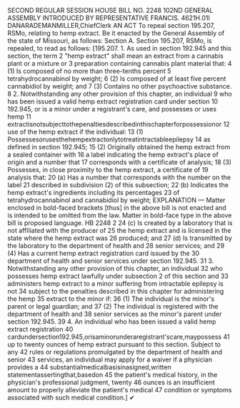 SECOND REGULAR SESSION
HOUSE BILL NO. 2248
102ND GENERAL ASSEMBLY
INTRODUCED BY REPRESENTATIVE FRANCIS.
4621H.01I DANARADEMANMILLER,ChiefClerk
AN ACT
To repeal section 195.207, RSMo, relating to hemp extract.
Be it enacted by the General Assembly of the state of Missouri, as follows:
Section A. Section 195.207, RSMo, is repealed, to read as follows:
[195.207. 1. As used in section 192.945 and this section, the term
2 "hemp extract" shall mean an extract from a cannabis plant or a mixture or
3 preparation containing cannabis plant material that:
4 (1) Is composed of no more than three-tenths percent
5 tetrahydrocannabinol by weight;
6 (2) Is composed of at least five percent cannabidiol by weight; and
7 (3) Contains no other psychoactive substance.
8 2. Notwithstanding any other provision of this chapter, an individual
9 who has been issued a valid hemp extract registration card under section
10 192.945, or is a minor under a registrant's care, and possesses or uses hemp
11 extractisnotsubjecttothepenaltiesdescribedinthischapterforpossessionor
12 use of the hemp extract if the individual:
13 (1) Possessesorusesthehempextractonlytotreatintractableepilepsy
14 as defined in section 192.945;
15 (2) Originally obtained the hemp extract from a sealed container with
16 a label indicating the hemp extract's place of origin and a number that
17 corresponds with a certificate of analysis;
18 (3) Possesses, in close proximity to the hemp extract, a certificate of
19 analysis that:
20 (a) Has a number that corresponds with the number on the label
21 described in subdivision (2) of this subsection;
22 (b) Indicates the hemp extract's ingredients including its percentages
23 of tetrahydrocannabinol and cannabidiol by weight;
EXPLANATION — Matter enclosed in bold-faced brackets [thus] in the above bill is not enacted and is
intended to be omitted from the law. Matter in bold-face type in the above bill is proposed language.
HB 2248 2
24 (c) Is created by a laboratory that is not affiliated with the producer of
25 the hemp extract and is licensed in the state where the hemp extract was
26 produced; and
27 (d) Is transmitted by the laboratory to the department of health and
28 senior services; and
29 (4) Has a current hemp extract registration card issued by the
30 department of health and senior services under section 192.945.
31 3. Notwithstanding any other provision of this chapter, an individual
32 who possesses hemp extract lawfully under subsection 2 of this section and
33 administers hemp extract to a minor suffering from intractable epilepsy is not
34 subject to the penalties described in this chapter for administering the hemp
35 extract to the minor if:
36 (1) The individual is the minor's parent or legal guardian; and
37 (2) The individual is registered with the department of health and
38 senior services as the minor's parent under section 192.945.
39 4. An individual who has been issued a valid hemp extract registration
40 cardundersection192.945,orisaminorunderaregistrant'scare,maypossess
41 up to twenty ounces of hemp extract pursuant to this section. Subject to any
42 rules or regulations promulgated by the department of health and senior
43 services, an individual may apply for a waiver if a physician provides a
44 substantialmedicalbasisinasigned,written statementassertingthat,basedon
45 the patient's medical history, in the physician's professional judgment, twenty
46 ounces is an insufficient amount to properly alleviate the patient's medical
47 condition or symptoms associated with such medical condition.]
✔